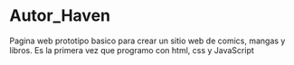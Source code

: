 # Autor_Haven
Pagina web prototipo basico para crear un sitio web de comics, mangas y libros. Es la primera vez que programo con html, css y JavaScript 
